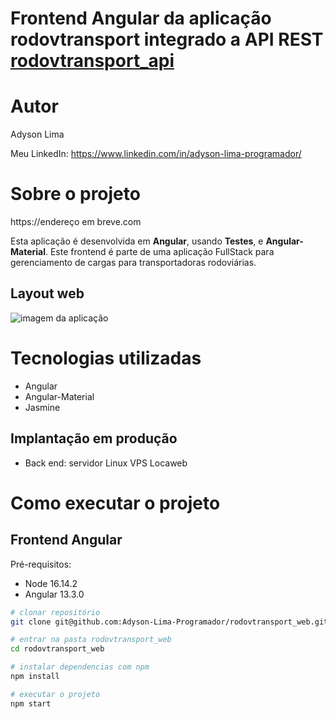# Frontend Angular da aplicação rodovtransport integrado a API REST <a href ="https://github.com/Adyson-Lima-Programador/rodovtransport_api">rodovtransport_api</a>

# Autor

Adyson Lima

Meu LinkedIn: https://www.linkedin.com/in/adyson-lima-programador/

# Sobre o projeto

https://endereço em breve.com

Esta aplicação é desenvolvida em **Angular**, usando **Testes**, e **Angular-Material**. Este frontend é parte de uma aplicação FullStack para gerenciamento de cargas para transportadoras rodoviárias.

## Layout web
<img src="" alt="imagem da aplicação"/>

# Tecnologias utilizadas

- Angular
- Angular-Material
- Jasmine

## Implantação em produção
- Back end: servidor Linux VPS Locaweb

# Como executar o projeto

## Frontend Angular
Pré-requisitos: 
- Node 16.14.2
- Angular 13.3.0

```bash
# clonar repositório
git clone git@github.com:Adyson-Lima-Programador/rodovtransport_web.git

# entrar na pasta rodovtransport_web
cd rodovtransport_web

# instalar dependencias com npm
npm install

# executar o projeto
npm start
```

